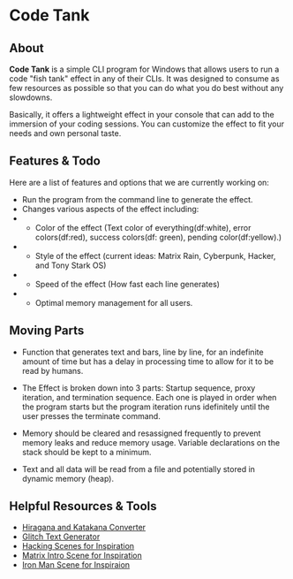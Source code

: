 # Code Tank
## About
__Code Tank__ is a simple CLI program for Windows that allows users to run a code "fish tank" effect in any of their CLIs. It was designed to consume as few resources as possible so that you can do what you do best without any slowdowns.

Basically, it offers a lightweight effect in your console that can add to the immersion of your coding sessions. You can customize the effect to fit your needs and own personal taste.

## Features & Todo
Here are a list of features and options that we are currently working on:
* Run the program from the command line to generate the effect.
* Changes various aspects of the effect including:
* * Color of the effect (Text color of everything(df:white), error colors(df:red), success colors(df: green), pending color(df:yellow).)
* * Style of the effect (current ideas: Matrix Rain, Cyberpunk, Hacker, and Tony Stark OS)
* * Speed of the effect (How fast each line generates)
* * Optimal memory management for all users.

## Moving Parts
+ Function that generates text and bars, line by line, for an indefinite amount of time but has a delay in processing time to allow for it to be read by humans.

+ The Effect is broken down into 3 parts: Startup sequence, proxy iteration, and termination sequence. Each one is played in order when the program starts but the program iteration runs idefinitely until the user presses the terminate command.

+ Memory should be cleared and resassigned frequently to prevent memory leaks and reduce memory usage. Variable declarations on the stack should be kept to a minimum.

+ Text and all data will be read from a file and potentially stored in dynamic memory (heap).

## Helpful Resources & Tools
+ [Hiragana and Katakana Converter](https://www.lexilogos.com/keyboard/japanese.php)
+ [Glitch Text Generator](https://lingojam.com/GlitchTextGenerator)
+ [Hacking Scenes for Inspiration](https://www.youtube.com/watch?v=j7BVMYcdPxs)
+ [Matrix Intro Scene for Inspiration](https://www.youtube.com/watch?v=Smwrw4sNCxE)
+ [Iron Man Scene for Inspiraion](https://www.youtube.com/watch?v=EfmVRQjoNcY)